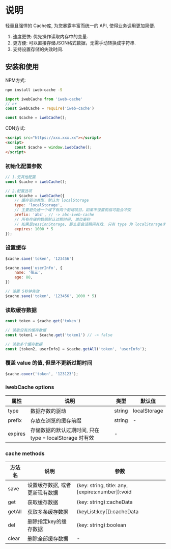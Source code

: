 # 说明

轻量且强悍的 Cache库, 为您暴露丰富而统一的 API, 使得业务调用更加简便.  

1. 速度更快: 优先操作读取内存中的变量.
2. 更方便: 可以直接存储JSON格式数据，无需手动转换成字符串.
3. 支持设置存储的失效时间.

## 安装和使用

NPM方式:

```bash
npm install iweb-cache -S
```

```js
import iwebCache from 'iweb-cache'
// or
const iwebCache = require('iweb-cache')

const $cache = iwebCache();
```

CDN方式:

```html
<script src="https://xxx.xxx.xx"></script>
<script>
    const $cache = window.iwebCache();
</script>
```

### 初始化配置参数

```js
// 1.无其他配置
const $cache = iwebCache();

// 2.配置选项
const $cache = iwebCache({
    // 缓存驱动类型，默认为 localStorage
    type: 'localStorage',
    // 主要避免通一个域下有两个前端项目，如果不设置前缀可能会冲突
    prefix: 'abc', // -> abc-iweb-cache 
    // 所有存储的数据默认过期时间, 单位毫秒
    // 如果是sessionStorage, 那么是会话期间有效, 只有 type 为 localStorage才可能是永久不会过期
    expires: 1000 * 5
});
```

### 设置缓存

```js
$cache.save('token', '123456')

$cache.save('userInfo', {
    name: '张三',
    age: 88,
})

// 设置 5秒钟失效
$cache.save('token', '123456', 1000 * 5)
```

### 读取缓存数据

```js
const token = $cache.get('token')

// 读取没有的缓存数据
const token1 = $cache.get('token1') // -> false

// 读取多个缓存数据
const [token2, userInfo] = $cache.getAll('token', 'userInfo');
```

### 覆盖 value 的值, 但是不更新过期时间

```js
$cache.cover('token', '123123');
```

### iwebCache options  

属性|说明|类型|默认值
-----|-----|-----|-----
type|数据存数的驱动|string|localStorage
prefix|存放在浏览的缓存前缀|string|-
expires|存储数据的默认过期时间, 只在type = localStorage 时有效|-

### cache methods

方法名|说明|参数
-----|-----|-----
save|设置缓存数据, 或者更新现有数据|(key: string, title: any, [expires:number]):void
get|获取缓存数据|(key: string):cacheData|boolean
getAll|获取多条缓存数据|(keyList:key[]):cacheData|boolean []
del|删除指定key的缓存数据|(key: string):boolean
clear|删除全部缓存数据|-
